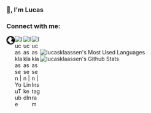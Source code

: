 ### 👋,  I'm Lucas

### Connect with me:

[<img align="left" alt="lucasklaassen.com" width="22px" src="https://raw.githubusercontent.com/iconic/open-iconic/master/svg/globe.svg" />][website]
[<img align="left" alt="lucasklaassen | YouTube" width="22px" src="https://cdn.jsdelivr.net/npm/simple-icons@v3/icons/youtube.svg" />][youtube]
[<img align="left" alt="lucasklaassen | LinkedIn" width="22px" src="https://cdn.jsdelivr.net/npm/simple-icons@v3/icons/linkedin.svg" />][linkedin]
[<img align="left" alt="lucasklaassen | Instagram" width="22px" src="https://cdn.jsdelivr.net/npm/simple-icons@v3/icons/instagram.svg" />][instagram]

<br />
<br />

<img align="left" alt="lucasklaassen's Most Used Languages" src="https://github-readme-stats.vercel.app/api/top-langs/?username=lucasklaassen" />

<img align="left" alt="lucasklaassen's Github Stats" src="https://github-readme-stats.vercel.app/api?username=lucasklaassen&count_private=true&show_icons=true&hide_border=true&include_all_commits=true&hide=prs,issues,contribs" />

[website]: https://www.lucasklaassen.com
[youtube]: https://www.youtube.com/channel/UCIlEjd8jHL_Tl-rOzauYTkA
[instagram]: https://instagram.com/lucasklaassen
[linkedin]: https://www.linkedin.com/in/lucas-klaassen/
